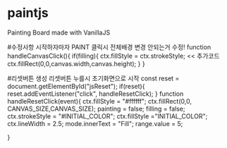 # paintjs
Painting Board made with VanillaJS

#수정사항
시작하자마자 PAINT 클릭시 전체배경 변경 안되는거 수정!
function handleCanvasClick(){
    if(filling){
        ctx.fillStyle = ctx.strokeStyle; << 추가코드
        ctx.fillRect(0,0,canvas.width,canvas.height);
    }
}

#리셋버튼 생성
리셋버튼 누를시 초기화면으로 시작
const reset = document.getElementById("jsReset");
if(reset){
    reset.addEventListener("click", handleResetClick);
}
function handleResetClick(event){
    ctx.fillStyle = "#ffffff";
    ctx.fillRect(0,0, CANVAS_SIZE,CANVAS_SIZE);
    painting = false;
    filling = false;
    ctx.strokeStyle = "#INITIAL_COLOR";
    ctx.fillStyle ="INITIAL_COLOR";
    ctx.lineWidth = 2.5;
    mode.innerText = "Fill";
    range.value = 5;

}
